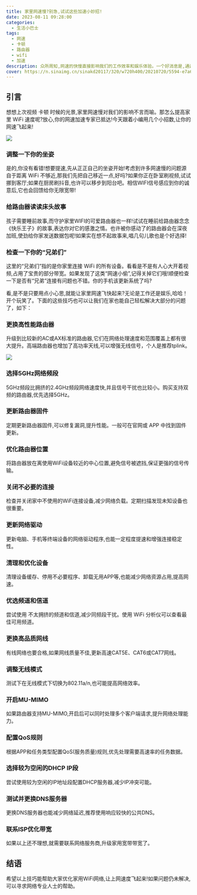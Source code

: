 ```yaml
---
title: 家里网速慢?别急,试试这些加速小妙招!
date: 2023-08-11 09:28:00
categories:
  - 生活小巴士
tags:
  - 网速
  - 卡顿
  - 路由器
  - wifi
  - 加速
description: 众所周知,网速的快慢直接影响我们的工作效率和娱乐体验。一个好消息是,通过一些简单的步骤就可以有效优化家里WiFi网络,享受飞一般的上网速度!
cover: https://n.sinaimg.cn/sinakd20117/320/w720h400/20210720/5594-e7a6c2a442c7595ecbcda49b2c7472c0.jpg
---
```


## 引言

想想上次视频 卡顿 时候的光景,家里网速慢对我们的影响不言而喻。那怎么提高家里 WiFi 速度呢?放心,你的网速加速专家已抵达!今天跟着小编用几个小招数,让你的网速飞起来!

![](https://s2.loli.net/2023/08/11/gDdXPs2R35fY7UQ.png)

###  调整一下你的坐姿

是的,你没有看错!想要提速,先从正正自己的坐姿开始!考虑到许多网速慢的问题源自于距离 WiFi 不够近,那我们先把自己移近一点,好吗?如果你正在卧室刷视频,试试挪到客厅;如果在厨房刷抖音,也许可以移步到阳台吧。相信WIFI信号感应到你的诚意后,它也会回馈给你无限宽带!

###  给路由器读读床头故事

孩子需要睡前故事,而守护家里WIFI的可爱路由器也一样!试试在睡前给路由器念念《快乐王子》的故事,表达你对它的感激之情。也许被你感动了的路由器会在深夜加班,使劲给你家发送数据包呢!如果实在想不起故事来,唱几句儿歌也是个好选择!

###  检查一下你的“兄弟们” 

这里的“兄弟们”指的是你家里连接 WiFi 的所有设备。看看是不是有人心大开着视频,占用了宝贵的部分带宽。如果发现了这类“网速小偷”,记得关掉它们哦!顺便检查一下是否有“兄弟”连接有问题也不错。你的手机该更新系统了吗? 

看,是不是只要用点小心思,就能让家里网速飞快起来?无论是工作还是娱乐,哈哈！开个玩笑了。下面的这些技巧也可以让我们在家也能自己轻松解决大部分的问题了，如下：

###  更换高性能路由器

升级到比较新的AC或AX标准的路由器,它们在网络处理速度和范围覆盖上都有很大提升。高端路由器也增加了高功率天线,可以增强无线信号，个人是推荐tplink。

![](https://s2.loli.net/2023/08/11/ezAWBF4pJNRx2nU.png)

###  选择5GHz网络频段

5GHz频段比拥挤的2.4GHz频段网络速度快,并且信号干扰也比较小。购买支持双频的路由器,优先选择5GHz。

###  更新路由器固件

定期更新路由器固件,可以修复漏洞,提升性能。一般可在官网或 APP 中找到固件更新。

###  优化路由器位置

将路由器放在离使用WiFi设备较近的中心位置,避免信号被遮挡,保证更强的信号传输。

###  关闭不必要的连接

检查并关闭家中不使用的WiFi连接设备,减少网络负载。定期扫描发现未知设备也很重要。

###  更新网络驱动

更新电脑、手机等终端设备的网络驱动程序,也能一定程度提速和增强连接稳定性。

###  清理和优化设备

清理设备缓存、停用不必要程序、卸载无用APP等,也能减少网络资源占用,提高网速。

###  优选频道和信道

尝试使用 不太拥挤的频道和信道,减少同频段干扰。使用 WiFi 分析仪可以查看最佳可用频道。

###  更换高品质网线

有线网络也要合格,如果网线质量不佳,更新高速CAT5E、CAT6或CAT7网线。

### 调整无线模式

测试下在无线模式下切换为802.11a/n,也可能提高网络效率。

###  开启MU-MIMO

如果路由器支持MU-MIMO,开启后可以同时处理多个客户端请求,提升网络处理能力。

###  配置QoS规则

根据APP和任务类型配置QoS(服务质量)规则,优先处理需要高速率的任务数据。

###  选择较为空闲的DHCP IP段

尝试使用较为空闲的IP地址段配置DHCP服务器,减少IP冲突可能。

### 测试并更换DNS服务器 

更换DNS服务器也能减少网络延迟,推荐使用响应较快的公共DNS。

###  联系ISP优化带宽

如果以上还不理想,就需要联系网络服务商,升级家用宽带带宽了。

## 结语

希望以上技巧能帮助大家优化家用WiFi网络,让上网速度飞起来!如果问题仍未解决,可以寻求网络专业人士的帮助。

